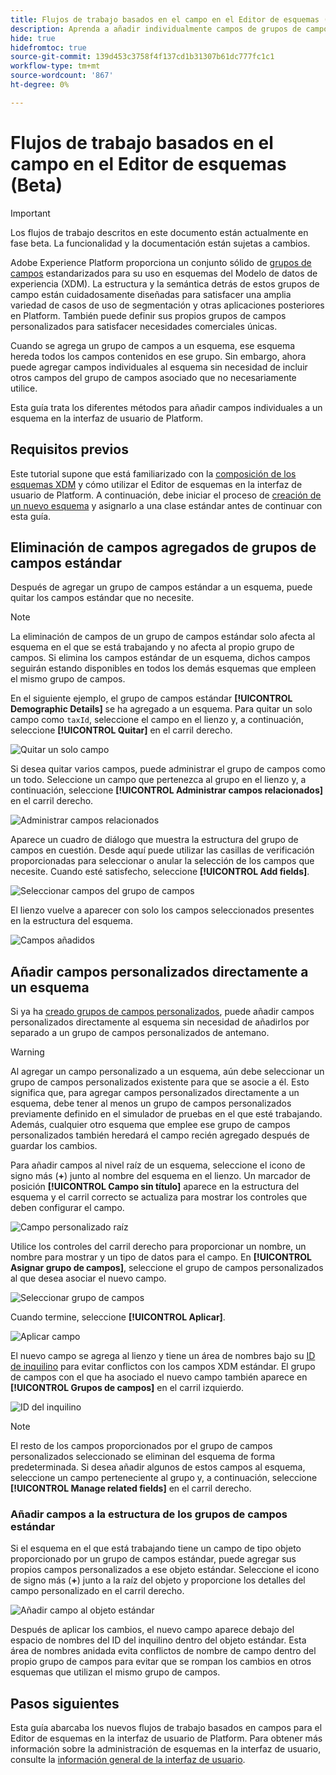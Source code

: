 ```yaml
---
title: Flujos de trabajo basados en el campo en el Editor de esquemas (Beta)
description: Aprenda a añadir individualmente campos de grupos de campos existentes a los esquemas del Modelo de datos de experiencia (XDM).
hide: true
hidefromtoc: true
source-git-commit: 139d453c3758f4f137cd1b31307b61dc777fc1c1
workflow-type: tm+mt
source-wordcount: '867'
ht-degree: 0%

---
```


# Flujos de trabajo basados en el campo en el Editor de esquemas (Beta)

>[!IMPORTANT]
>
>Los flujos de trabajo descritos en este documento están actualmente en fase beta. La funcionalidad y la documentación están sujetas a cambios.

Adobe Experience Platform proporciona un conjunto sólido de [grupos de campos](../schema/composition.md#field-group) estandarizados para su uso en esquemas del Modelo de datos de experiencia (XDM). La estructura y la semántica detrás de estos grupos de campo están cuidadosamente diseñadas para satisfacer una amplia variedad de casos de uso de segmentación y otras aplicaciones posteriores en Platform. También puede definir sus propios grupos de campos personalizados para satisfacer necesidades comerciales únicas.

Cuando se agrega un grupo de campos a un esquema, ese esquema hereda todos los campos contenidos en ese grupo. Sin embargo, ahora puede agregar campos individuales al esquema sin necesidad de incluir otros campos del grupo de campos asociado que no necesariamente utilice.

Esta guía trata los diferentes métodos para añadir campos individuales a un esquema en la interfaz de usuario de Platform.

## Requisitos previos

Este tutorial supone que está familiarizado con la [composición de los esquemas XDM](../schema/composition.md) y cómo utilizar el Editor de esquemas en la interfaz de usuario de Platform. A continuación, debe iniciar el proceso de [creación de un nuevo esquema](./resources/schemas.md) y asignarlo a una clase estándar antes de continuar con esta guía.

## Eliminación de campos agregados de grupos de campos estándar

Después de agregar un grupo de campos estándar a un esquema, puede quitar los campos estándar que no necesite.

>[!NOTE]
>
>La eliminación de campos de un grupo de campos estándar solo afecta al esquema en el que se está trabajando y no afecta al propio grupo de campos. Si elimina los campos estándar de un esquema, dichos campos seguirán estando disponibles en todos los demás esquemas que empleen el mismo grupo de campos.

En el siguiente ejemplo, el grupo de campos estándar **[!UICONTROL Demographic Details]** se ha agregado a un esquema. Para quitar un solo campo como `taxId`, seleccione el campo en el lienzo y, a continuación, seleccione **[!UICONTROL Quitar]** en el carril derecho.

![Quitar un solo campo](../images/ui/field-based-workflows/remove-single-field.png)

Si desea quitar varios campos, puede administrar el grupo de campos como un todo. Seleccione un campo que pertenezca al grupo en el lienzo y, a continuación, seleccione **[!UICONTROL Administrar campos relacionados]** en el carril derecho.

![Administrar campos relacionados](../images/ui/field-based-workflows/manage-related-fields.png)

Aparece un cuadro de diálogo que muestra la estructura del grupo de campos en cuestión. Desde aquí puede utilizar las casillas de verificación proporcionadas para seleccionar o anular la selección de los campos que necesite. Cuando esté satisfecho, seleccione **[!UICONTROL Add fields]**.

![Seleccionar campos del grupo de campos](../images/ui/field-based-workflows/select-fields.png)

El lienzo vuelve a aparecer con solo los campos seleccionados presentes en la estructura del esquema.

![Campos añadidos](../images/ui/field-based-workflows/fields-added.png)

## Añadir campos personalizados directamente a un esquema

Si ya ha [creado grupos de campos personalizados](./resources/field-groups.md#create), puede añadir campos personalizados directamente al esquema sin necesidad de añadirlos por separado a un grupo de campos personalizados de antemano.

>[!WARNING]
>
>Al agregar un campo personalizado a un esquema, aún debe seleccionar un grupo de campos personalizados existente para que se asocie a él. Esto significa que, para agregar campos personalizados directamente a un esquema, debe tener al menos un grupo de campos personalizados previamente definido en el simulador de pruebas en el que esté trabajando. Además, cualquier otro esquema que emplee ese grupo de campos personalizados también heredará el campo recién agregado después de guardar los cambios.

Para añadir campos al nivel raíz de un esquema, seleccione el icono de signo más (**+**) junto al nombre del esquema en el lienzo. Un marcador de posición **[!UICONTROL Campo sin título]** aparece en la estructura del esquema y el carril correcto se actualiza para mostrar los controles que deben configurar el campo.

![Campo personalizado raíz](../images/ui/field-based-workflows/root-custom-field.png)

Utilice los controles del carril derecho para proporcionar un nombre, un nombre para mostrar y un tipo de datos para el campo. En **[!UICONTROL Asignar grupo de campos]**, seleccione el grupo de campos personalizados al que desea asociar el nuevo campo.

![Seleccionar grupo de campos](../images/ui/field-based-workflows/select-field-group.png)

Cuando termine, seleccione **[!UICONTROL Aplicar]**.

![Aplicar campo](../images/ui/field-based-workflows/apply-field.png)

El nuevo campo se agrega al lienzo y tiene un área de nombres bajo su [ID de inquilino](../api/getting-started.md#know-your-tenant_id) para evitar conflictos con los campos XDM estándar. El grupo de campos con el que ha asociado el nuevo campo también aparece en **[!UICONTROL Grupos de campos]** en el carril izquierdo.

![ID del inquilino](../images/ui/field-based-workflows/tenantId.png)

>[!NOTE]
>
>El resto de los campos proporcionados por el grupo de campos personalizados seleccionado se eliminan del esquema de forma predeterminada. Si desea añadir algunos de estos campos al esquema, seleccione un campo perteneciente al grupo y, a continuación, seleccione **[!UICONTROL Manage related fields]** en el carril derecho.

### Añadir campos a la estructura de los grupos de campos estándar

Si el esquema en el que está trabajando tiene un campo de tipo objeto proporcionado por un grupo de campos estándar, puede agregar sus propios campos personalizados a ese objeto estándar. Seleccione el icono de signo más (**+**) junto a la raíz del objeto y proporcione los detalles del campo personalizado en el carril derecho.

![Añadir campo al objeto estándar](../images/ui/field-based-workflows/add-field-to-standard-object.png)

Después de aplicar los cambios, el nuevo campo aparece debajo del espacio de nombres del ID del inquilino dentro del objeto estándar. Esta área de nombres anidada evita conflictos de nombre de campo dentro del propio grupo de campos para evitar que se rompan los cambios en otros esquemas que utilizan el mismo grupo de campos.

## Pasos siguientes

Esta guía abarcaba los nuevos flujos de trabajo basados en campos para el Editor de esquemas en la interfaz de usuario de Platform. Para obtener más información sobre la administración de esquemas en la interfaz de usuario, consulte la [información general de la interfaz de usuario](./overview.md).
